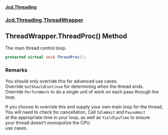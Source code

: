 #### [Jcd.Threading](index.md 'index')
### [Jcd.Threading](Jcd.Threading.md 'Jcd.Threading').[ThreadWrapper](Jcd.Threading.ThreadWrapper.md 'Jcd.Threading.ThreadWrapper')

## ThreadWrapper.ThreadProc() Method

The main thread control loop.

```csharp
protected virtual void ThreadProc();
```

### Remarks
  
You should only override this for advanced use cases.  
Override `GetShouldContinue` for determining when the thread ends.  
Override `PerformWork` to do a single unit of work on each pass through the loop.  
  
If you choose to override this and supply your own main loop for the thread,  
You will need to check for cancellation, Call `IdleWait` and `PauseWait`  
at the appropriate time in your loop, as well as `YieldCpuTime` to ensure  
your thread doesn't monopolize the CPU.  
use cases.